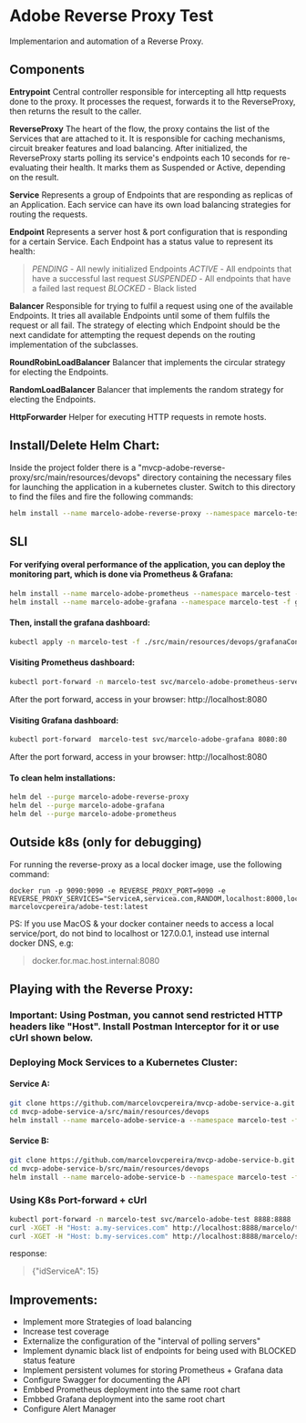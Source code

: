 # Adobe Reverse Proxy Test

Implementarion and automation of a Reverse Proxy.

## Components
**Entrypoint**
Central controller responsible for intercepting all http requests done to the proxy.
It processes the request, forwards it to the ReverseProxy, then returns the result to the caller. 

**ReverseProxy**
The heart of the flow, the proxy contains the list of the Services that are attached to it. It is responsible for caching 
mechanisms, circuit breaker features and load balancing.
After initialized, the ReverseProxy starts polling its service's endpoints each 10 seconds for re-evaluating their health. 
It marks them as Suspended or Active, depending on the result.

**Service**
Represents a group of Endpoints that are responding as replicas of an Application.
Each service can have its own load balancing strategies for routing the requests. 

**Endpoint**
Represents a server host & port configuration that is responding for a certain Service.
Each Endpoint has a status value to represent its health:
>*PENDING* - All newly initialized Endpoints
*ACTIVE* - All endpoints that have a successful last request
*SUSPENDED* - All endpoints that have a failed last request
*BLOCKED* - Black listed 

**Balancer**
Responsible for trying to fulfil a request using one of the available Endpoints. It tries all available Endpoints until
some of them fulfils the request or all fail. The strategy of electing which Endpoint should be the next candidate for
attempting the request depends on the routing implementation of the subclasses.

**RoundRobinLoadBalancer**
Balancer that implements the circular strategy for electing the Endpoints.

**RandomLoadBalancer**
Balancer that implements the random strategy for electing the Endpoints.

**HttpForwarder**
Helper for executing HTTP requests in remote hosts.


## Install/Delete Helm Chart:
Inside the project folder there is a "mvcp-adobe-reverse-proxy/src/main/resources/devops" directory containing the necessary files 
for launching the application in a kubernetes cluster. Switch to this directory to find the files and fire the following commands:
```bash
helm install --name marcelo-adobe-reverse-proxy --namespace marcelo-test -f values.yaml .
```

## SLI

#### For verifying overal performance of the application, you can deploy the monitoring part, which is done via Prometheus & Grafana:
```bash
helm install --name marcelo-adobe-prometheus --namespace marcelo-test -f prometheus-values.yaml stable/prometheus
helm install --name marcelo-adobe-grafana --namespace marcelo-test -f grafana-values.yaml stable/grafana
```

#### Then, install the grafana dashboard:
```bash
kubectl apply -n marcelo-test -f ./src/main/resources/devops/grafanaConfigMap.yaml
```

#### Visiting Prometheus dashboard:
```bash
kubectl port-forward -n marcelo-test svc/marcelo-adobe-prometheus-server 9090:80
```
After the port forward, access in your browser: http://localhost:8080


#### Visiting Grafana dashboard:
```bash
kubectl port-forward  marcelo-test svc/marcelo-adobe-grafana 8080:80
```
After the port forward, access in your browser: http://localhost:8080

#### To clean helm installations:
```bash
helm del --purge marcelo-adobe-reverse-proxy
helm del --purge marcelo-adobe-grafana
helm del --purge marcelo-adobe-prometheus 
```


## Outside k8s (only for debugging)
For running the reverse-proxy as a local docker image, use the following command:
```
docker run -p 9090:9090 -e REVERSE_PROXY_PORT=9090 -e REVERSE_PROXY_SERVICES="ServiceA,servicea.com,RANDOM,localhost:8000,localhost:8001,localhost:8002;ServiceB,serviceb.com,ROUND_ROBIN,localhost:9000"  marcelovcpereira/adobe-test:latest
```

PS: If you use MacOS & your docker container needs to access a local service/port, do not bind to localhost or 127.0.0.1, instead use internal docker DNS, e.g:
>docker.for.mac.host.internal:8080



## Playing with the Reverse Proxy:

### Important: Using Postman, you cannot send restricted HTTP headers like "Host". Install Postman Interceptor for it or use cUrl shown below.

### Deploying Mock Services to a Kubernetes Cluster:

#### Service A:
```bash
git clone https://github.com/marcelovcpereira/mvcp-adobe-service-a.git
cd mvcp-adobe-service-a/src/main/resources/devops
helm install --name marcelo-adobe-service-a --namespace marcelo-test -f values.yaml .
```

#### Service B:
```bash
git clone https://github.com/marcelovcpereira/mvcp-adobe-service-b.git
cd mvcp-adobe-service-b/src/main/resources/devops
helm install --name marcelo-adobe-service-b --namespace marcelo-test -f values.yaml .
```

### Using K8s Port-forward + cUrl
```bash
kubectl port-forward -n marcelo-test svc/marcelo-adobe-test 8888:8888
curl -XGET -H "Host: a.my-services.com" http://localhost:8888/marcelo/test/15
curl -XGET -H "Host: b.my-services.com" http://localhost:8888/marcelo/serviceb/15
```
response:
>{"idServiceA": 15}


## Improvements:
- Implement more Strategies of load balancing
- Increase test coverage
- Externalize the configuration of the "interval of polling servers"
- Implement dynamic black list of endpoints for being used with BLOCKED status feature
- Implement persistent volumes for storing Prometheus + Grafana data
- Configure Swagger for documenting the API
- Embbed Prometheus deployment into the same root chart
- Embbed Grafana deployment into the same root chart
- Configure Alert Manager